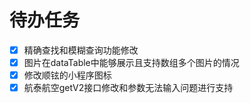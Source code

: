 # 待办任务
- [x] 精确查找和模糊查询功能修改
- [x] 图片在dataTable中能够展示且支持数组多个图片的情况
- [x] 修改顺铉的小程序图标
- [x] 航泰航空getV2接口修改和参数无法输入问题进行支持